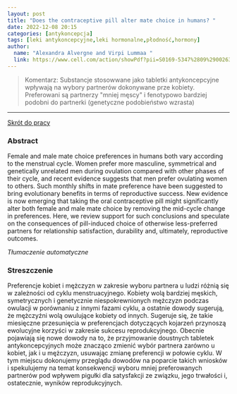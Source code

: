 ```yaml
---
layout: post
title: "Does the contraceptive pill alter mate choice in humans? "
date: 2022-12-08 20:15
categories: [antykoncepcja]
tags: [leki antykoncepcyjne,leki hormonalne,płodność,hormony]
author:
  name: "Alexandra Alvergne and Virpi Lummaa "
  link: https://www.cell.com/action/showPdf?pii=S0169-5347%2809%2900263-8
---
```


> Komentarz: 
> Substancje stosowwane jako tabletki antykoncepcyjne wpływają na wybory partnerów dokonywane prze kobiety.
> Preferowani są partnerzy "mniej męscy" i fenotypowo bardziej podobni do partnerki (genetyczne podobieństwo wzrasta)
<hr>

[Skrót do pracy](https://pubmed.ncbi.nlm.nih.gov/19818527/) 

### Abstract
Female and male mate choice preferences in humans both vary according to the menstrual cycle. Women prefer more masculine, symmetrical and genetically unrelated men during ovulation compared with other phases of their cycle, and recent evidence suggests that men prefer ovulating women to others. Such monthly shifts in mate preference have been suggested to bring evolutionary benefits in terms of reproductive success. New evidence is now emerging that taking the oral contraceptive pill might significantly alter both female and male mate choice by removing the mid-cycle change in preferences. Here, we review support for such conclusions and speculate on the consequences of pill-induced choice of otherwise less-preferred partners for relationship satisfaction, durability and, ultimately, reproductive outcomes.

*Tłumaczenie automatyczne*

### Streszczenie
Preferencje kobiet i mężczyzn w zakresie wyboru partnera u ludzi różnią się w zależności od cyklu menstruacyjnego. Kobiety wolą bardziej męskich, symetrycznych i genetycznie niespokrewnionych mężczyzn podczas owulacji w porównaniu z innymi fazami cyklu, a ostatnie dowody sugerują, że mężczyźni wolą owulujące kobiety od innych. Sugeruje się, że takie miesięczne przesunięcia w preferencjach dotyczących kojarzeń przynoszą ewolucyjne korzyści w zakresie sukcesu reprodukcyjnego. Obecnie pojawiają się nowe dowody na to, że przyjmowanie doustnych tabletek antykoncepcyjnych może znacząco zmienić wybór partnera zarówno u kobiet, jak i u mężczyzn, usuwając zmianę preferencji w połowie cyklu. W tym miejscu dokonujemy przeglądu dowodów na poparcie takich wniosków i spekulujemy na temat konsekwencji wyboru mniej preferowanych partnerów pod wpływem pigułki dla satysfakcji ze związku, jego trwałości i, ostatecznie, wyników reprodukcyjnych.